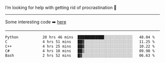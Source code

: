 I’m looking for help with getting rid of procrastination 🤔

-----

Some interesting code :arrow_right: [here](https://github.com/zhen8838/playground)

-----

<!--START_SECTION:waka-->

```txt
Python           20 hrs 46 mins  ████████████░░░░░░░░░░░░░   48.04 %
C                4 hrs 51 mins   ██▓░░░░░░░░░░░░░░░░░░░░░░   11.25 %
C++              4 hrs 25 mins   ██▓░░░░░░░░░░░░░░░░░░░░░░   10.22 %
C#               4 hrs 18 mins   ██▒░░░░░░░░░░░░░░░░░░░░░░   09.98 %
Bash             2 hrs 52 mins   █▓░░░░░░░░░░░░░░░░░░░░░░░   06.63 %
```

<!--END_SECTION:waka-->

<!--
**zhen8838/zhen8838** is a ✨ _special_ ✨ repository because its `README.md` (this file) appears on your GitHub profile.

Here are some ideas to get you started:

- 🔭 I’m currently working on ...
- 🌱 I’m currently learning ...
- 👯 I’m looking to collaborate on ...
 ...
- 💬 Ask me about ...
- 📫 How to reach me: ...
- 😄 Pronouns: ...
- ⚡ Fun fact: ...
-->

